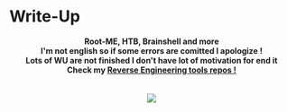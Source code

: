 #                           Write-Up
<p align="center">
  <b>Root-ME, HTB, Brainshell and more</b><br>
  <b>I'm not english so if some errors are comitted I apologize !</b><br>
  <b>Lots of WU are not finished I don't have lot of motivation for end it</b><br>
  <b>Check my <a href="https://github.com/ret42/RE-Thing">Reverse Engineering tools repos !</a><br>
  <br><br>
  <img src="https://cdn.discordapp.com/attachments/865706489951944717/876528487014494298/Nanno-Girl-From-Nowhere-01.jpg">
</p>
